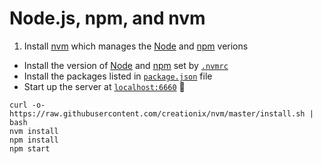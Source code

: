 # Node.js, npm, and nvm

1. Install [nvm][nvm] which manages the [Node][node] and [npm][npm] verions
- Install the version of [Node][node] and [npm][npm] set by [`.nvmrc`](./.nvmrc)
- Install the packages listed in [`package.json`][package] file
- Start up the server at [`localhost:6660`](localhost:6660) :metal:

```
curl -o- https://raw.githubusercontent.com/creationix/nvm/master/install.sh | bash
nvm install
npm install
npm start
```


<!-- Markdown links -->
[npm]: https://www.npmjs.com
[node]: https://nodejs.
[nvm]: https://github.com/creationix/nvm
[package]: ./package.json

